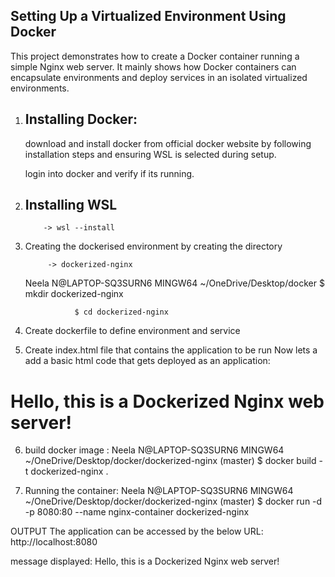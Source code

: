  Setting Up a Virtualized Environment Using Docker
 --
 
This project demonstrates how to create a Docker container running a simple Nginx web server. It mainly shows how Docker containers can encapsulate environments and deploy services in an isolated virtualized environments.

1. Installing Docker:
   -
   
   download and install docker from official docker website by following installation steps and ensuring WSL is selected during setup.
   
   login into docker and verify if its running.

3. Installing WSL
   -
   
           -> wsl --install
   
5. Creating the dockerised environment by creating the directory

            -> dockerized-nginx

   
   Neela N@LAPTOP-SQ3SURN6 MINGW64 ~/OneDrive/Desktop/docker $ mkdir dockerized-nginx

                  $ cd dockerized-nginx
   
7. Create dockerfile to define environment and service
   
8. Create index.html file that contains the application to be run
   Now lets a add a basic html code that gets deployed as an application:
   <!DOCTYPE html>
<html>
<head>
    <title>Dockerized Nginx</title>
</head>
<body>
    <h1>Hello, this is a Dockerized Nginx web server!</h1>
</body>
</html>

   
   
6. build docker image :
   Neela N@LAPTOP-SQ3SURN6 MINGW64 ~/OneDrive/Desktop/docker/dockerized-nginx (master)
   $ docker build -t dockerized-nginx .

7. Running the container:
  Neela N@LAPTOP-SQ3SURN6 MINGW64 ~/OneDrive/Desktop/docker/dockerized-nginx (master)
  $ docker run -d -p 8080:80 --name nginx-container dockerized-nginx

OUTPUT
The application can be accessed by the below URL:
http://localhost:8080

message displayed:
Hello, this is a Dockerized Nginx web server!
